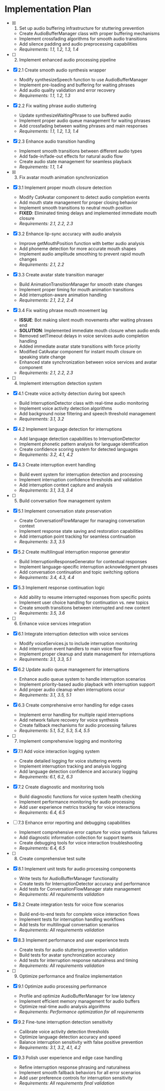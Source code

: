 # Implementation Plan

- [x] 1. Set up audio buffering infrastructure for stuttering prevention
  - Create AudioBufferManager class with proper buffering mechanisms
  - Implement crossfading algorithms for smooth audio transitions
  - Add silence padding and audio preprocessing capabilities
  - _Requirements: 1.1, 1.2, 1.3, 1.4_

- [ ] 2. Implement enhanced audio processing pipeline
- [x] 2.1 Create smooth audio synthesis wrapper
  - Modify synthesizeSpeech function to use AudioBufferManager
  - Implement pre-loading and buffering for waiting phrases
  - Add audio quality validation and error recovery
  - _Requirements: 1.1, 1.2, 1.3_

- [x] 2.2 Fix waiting phrase audio stuttering
  - Update synthesizeWaitingPhrase to use buffered audio
  - Implement proper audio queue management for waiting phrases
  - Add crossfading between waiting phrases and main responses
  - _Requirements: 1.1, 1.2, 1.3, 1.4_

- [x] 2.3 Enhance audio transition handling
  - Implement smooth transitions between different audio types
  - Add fade-in/fade-out effects for natural audio flow
  - Create audio state management for seamless playback
  - _Requirements: 1.1, 1.4_

- [x] 3. Fix avatar mouth animation synchronization
- [x] 3.1 Implement proper mouth closure detection
  - Modify CatAvatar component to detect audio completion events
  - Add mouth state management for proper closing behavior
  - Implement smooth transitions to neutral mouth position
  - **FIXED**: Eliminated timing delays and implemented immediate mouth closure
  - _Requirements: 2.1, 2.2, 2.3_

- [x] 3.2 Enhance lip-sync accuracy with audio analysis
  - Improve getMouthPosition function with better audio analysis
  - Add phoneme detection for more accurate mouth shapes
  - Implement audio amplitude smoothing to prevent rapid mouth changes
  - _Requirements: 2.1, 2.2_

- [x] 3.3 Create avatar state transition manager
  - Build AnimationTransitionManager for smooth state changes
  - Implement proper timing for mouth animation transitions
  - Add interruption-aware animation handling
  - _Requirements: 2.1, 2.2, 2.4_

- [x] 3.4 Fix waiting phrase mouth movement lag
  - **ISSUE**: Bot making silent mouth movements after waiting phrases end
  - **SOLUTION**: Implemented immediate mouth closure when audio ends
  - Removed setTimeout delays in voice services audio completion handling
  - Added immediate avatar state transitions with force priority
  - Modified CatAvatar component for instant mouth closure on speaking state change
  - Enhanced state synchronization between voice services and avatar component
  - _Requirements: 2.1, 2.2, 2.3_

- [ ] 4. Implement interruption detection system
- [x] 4.1 Create voice activity detection during bot speech
  - Build InterruptionDetector class with real-time audio monitoring
  - Implement voice activity detection algorithms
  - Add background noise filtering and speech threshold management
  - _Requirements: 3.1, 3.2_

- [x] 4.2 Implement language detection for interruptions
  - Add language detection capabilities to InterruptionDetector
  - Implement phonetic pattern analysis for language identification
  - Create confidence scoring system for detected languages
  - _Requirements: 3.2, 4.1, 4.2_

- [x] 4.3 Create interruption event handling
  - Build event system for interruption detection and processing
  - Implement interruption confidence thresholds and validation
  - Add interruption context capture and analysis
  - _Requirements: 3.1, 3.3, 3.4_

- [ ] 5. Build conversation flow management system
- [x] 5.1 Implement conversation state preservation
  - Create ConversationFlowManager for managing conversation context
  - Implement response state saving and restoration capabilities
  - Add interruption point tracking for seamless continuation
  - _Requirements: 3.3, 3.5_

- [x] 5.2 Create multilingual interruption response generator
  - Build InterruptionResponseGenerator for contextual responses
  - Implement language-specific interruption acknowledgment phrases
  - Add conversation continuation and topic switching options
  - _Requirements: 3.4, 4.3, 4.4_

- [x] 5.3 Implement response continuation logic
  - Add ability to resume interrupted responses from specific points
  - Implement user choice handling for continuation vs. new topics
  - Create smooth transitions between interrupted and new content
  - _Requirements: 3.5, 3.6_

- [ ] 6. Enhance voice services integration
- [x] 6.1 Integrate interruption detection with voice services
  - Modify voiceServices.js to include interruption monitoring
  - Add interruption event handlers to main voice flow
  - Implement proper cleanup and state management for interruptions
  - _Requirements: 3.1, 3.3, 5.1_

- [x] 6.2 Update audio queue management for interruptions
  - Enhance audio queue system to handle interruption scenarios
  - Implement priority-based audio playback with interruption support
  - Add proper audio cleanup when interruptions occur
  - _Requirements: 3.1, 3.5, 5.1_

- [x] 6.3 Create comprehensive error handling for edge cases
  - Implement error handling for multiple rapid interruptions
  - Add network failure recovery for voice synthesis
  - Create fallback mechanisms for audio processing failures
  - _Requirements: 5.1, 5.2, 5.3, 5.4, 5.5_

- [ ] 7. Implement comprehensive logging and monitoring
- [x] 7.1 Add voice interaction logging system
  - Create detailed logging for voice stuttering events
  - Implement interruption tracking and analysis logging
  - Add language detection confidence and accuracy logging
  - _Requirements: 6.1, 6.2, 6.3_

- [x] 7.2 Create diagnostic and monitoring tools
  - Build diagnostic functions for voice system health checking
  - Implement performance monitoring for audio processing
  - Add user experience metrics tracking for voice interactions
  - _Requirements: 6.4, 6.5_

- [ ] 7.3 Enhance error reporting and debugging capabilities
  - Implement comprehensive error capture for voice synthesis failures
  - Add diagnostic information collection for support teams
  - Create debugging tools for voice interaction troubleshooting
  - _Requirements: 6.4, 6.5_

- [ ] 8. Create comprehensive test suite
- [x] 8.1 Implement unit tests for audio processing components
  - Write tests for AudioBufferManager functionality
  - Create tests for InterruptionDetector accuracy and performance
  - Add tests for ConversationFlowManager state management
  - _Requirements: All requirements validation_

- [x] 8.2 Create integration tests for voice flow scenarios
  - Build end-to-end tests for complete voice interaction flows
  - Implement tests for interruption handling workflows
  - Add tests for multilingual conversation scenarios
  - _Requirements: All requirements validation_

- [x] 8.3 Implement performance and user experience tests
  - Create tests for audio stuttering prevention validation
  - Build tests for avatar synchronization accuracy
  - Add tests for interruption response naturalness and timing
  - _Requirements: All requirements validation_

- [ ] 9. Optimize performance and finalize implementation
- [x] 9.1 Optimize audio processing performance
  - Profile and optimize AudioBufferManager for low latency
  - Implement efficient memory management for audio buffers
  - Optimize real-time audio analysis algorithms
  - _Requirements: Performance optimization for all requirements_

- [x] 9.2 Fine-tune interruption detection sensitivity
  - Calibrate voice activity detection thresholds
  - Optimize language detection accuracy and speed
  - Balance interruption sensitivity with false positive prevention
  - _Requirements: 3.1, 3.2, 4.1, 4.2_

- [x] 9.3 Polish user experience and edge case handling
  - Refine interruption response phrasing and naturalness
  - Implement smooth fallback behaviors for all error scenarios
  - Add user preference controls for interruption sensitivity
  - _Requirements: All requirements final validation_
